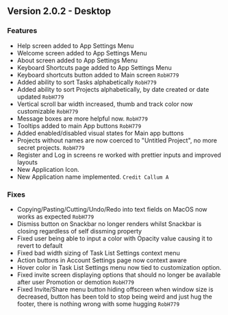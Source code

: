Version 2.0.2 - Desktop
-----------------------

### Features

*   Help screen added to App Settings Menu
*   Welcome screen added to App Settings Menu
*   About screen added to App Settings Menu
*   Keyboard Shortcuts page added to App Settings Menu
*   Keyboard shortcuts button added to Main screen `RobH779`
*   Added ability to sort Tasks alphabetically `RobH779`
*   Added ability to sort Projects alphabetically, by date created or date updated `RobH779`
*   Vertical scroll bar width increased, thumb and track color now customizable `RobH779`
*   Message boxes are more helpful now. `RobH779`
*   Tooltips added to main App buttons `RobH779`
*   Added enabled/disabled visual states for Main app buttons
*   Projects without names are now coerced to "Untitled Project", no more secret projects. `RobH779`
*   Register and Log in screens re worked with prettier inputs and improved layouts
*   New Application Icon.
*   New Application name implemented. `Credit Callum A`

### Fixes

*   Copying/Pasting/Cutting/Undo/Redo into text fields on MacOS now works as expected `RobH779`
*   Dismiss button on Snackbar no longer renders whilst Snackbar is closing regardless of self dissming property
*   Fixed user being able to input a color with Opacity value causing it to revert to default
*   Fixed bad width sizing of Task List Settings context menu
*   Action buttons in Account Settings page now context aware
*   Hover color in Task List Settings menu now tied to customization option.
*   Fixed invite screen displaying options that should no longer be available after user Promotion or demotion `RobH779`
*   Fixed Invite/Share menu button hiding offscreen when window size is decreased, button has been told to stop being weird and just hug the footer, there is nothing wrong with some hugging `RobH779`